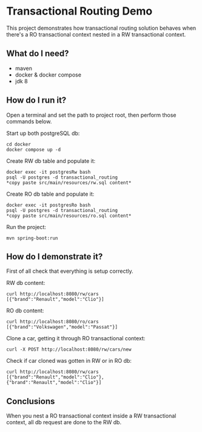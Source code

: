 # Transactional Routing Demo

This project demonstrates how transactional routing solution behaves when there's a RO transactional context nested in a
RW transactional context.

## What do I need?

* maven
* docker & docker compose
* jdk 8

## How do I run it?

Open a terminal and set the path to project root, then perform those commands below.

Start up both postgreSQL db:

```
cd docker
docker compose up -d
```

Create RW db table and populate it:

```
docker exec -it postgresRw bash
psql -U postgres -d transactional_routing
*copy paste src/main/resources/rw.sql content*
```

Create RO db table and populate it:

```
docker exec -it postgresRo bash
psql -U postgres -d transactional_routing
*copy paste src/main/resources/ro.sql content*
```

Run the project:

```
mvn spring-boot:run
```

## How do I demonstrate it?

First of all check that everything is setup correctly.

RW db content:

```
curl http://localhost:8080/rw/cars
[{"brand":"Renault","model":"Clio"}]
```

RO db content:

```
curl http://localhost:8080/ro/cars
[{"brand":"Volkswagen","model":"Passat"}]
```

Clone a car, getting it through RO transactional context:

```
curl -X POST http://localhost:8080/rw/cars/new
```

Check if car cloned was gotten in RW or in RO db:

```
curl http://localhost:8080/rw/cars
[{"brand":"Renault","model":"Clio"},{"brand":"Renault","model":"Clio"}]
```

## Conclusions

When you nest a RO transactional context inside a RW transactional context, all db request are done to the RW db.